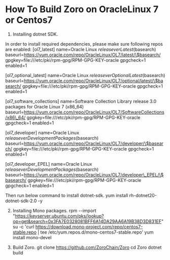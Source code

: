 How To Build Zoro on OracleLinux 7 or Centos7
=============================================

1)  Installing dotnet SDK.

In order to install required dependencies, please make sure following
repos are enabled: 
[ol7\_latest]
name=Oracle Linux $releasever Latest ($basearch)
baseurl=https://yum.oracle.com/repo/OracleLinux/OL7/latest/\$basearch/
gpgkey=file:///etc/pki/rpm-gpg/RPM-GPG-KEY-oracle
gpgcheck=1
enabled=1

[ol7\_optional\_latest]
name=Oracle Linux $releasever Optional Latest ($basearch)
baseurl=https://yum.oracle.com/repo/OracleLinux/OL7/optional/latest/\$basearch/
gpgkey=file:///etc/pki/rpm-gpg/RPM-GPG-KEY-oracle
gpgcheck=1
enabled=1

[ol7\_software\_collections]
name=Software Collection Library release 3.0 packages for Oracle Linux 7 (x86\_64)
baseurl=https://yum.oracle.com/repo/OracleLinux/OL7/SoftwareCollections/x86\_64/
gpgkey=file:///etc/pki/rpm-gpg/RPM-GPG-KEY-oracle
gpgcheck=1
enabled=1

[ol7\_developer]
name=Oracle Linux $releasever Development Packages ($basearch)
baseurl=https://yum.oracle.com/repo/OracleLinux/OL7/developer/\$basearch/
gpgkey=file:///etc/pki/rpm-gpg/RPM-GPG-KEY-oracle
gpgcheck=1
enabled=1

[ol7\_developer\_EPEL]
name=Oracle Linux $releasever Development Packages ($basearch)
baseurl=https://yum.oracle.com/repo/OracleLinux/OL7/developer\_EPEL/\$basearch/
gpgkey=file:///etc/pki/rpm-gpg/RPM-GPG-KEY-oracle
gpgcheck=1
enabled=1

Then run below command to install dotnet-sdk. yum install
rh-dotnet20-dotnet-sdk-2.0 -y

2)  Installing Mono packages. rpm --import
    "https://keyserver.ubuntu.com/pks/lookup?op=get&search=0x3FA7E0328081BFF6A14DA29AA6A19B38D3D831EF"
    su -c 'curl
    https://download.mono-project.com/repo/centos7-stable.repo | tee
    /etc/yum.repos.d/mono-centos7-stable.repo' yum install mono-devel

3)  Build Zoro. git clone https://github.com/ZoroChain/Zoro cd Zoro
    dotnet build


